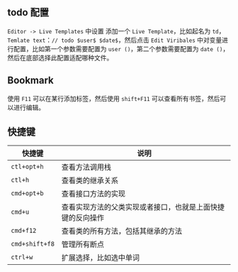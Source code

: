 ```toc

```


## todo 配置

`Editor -> Live Templates` 中设置
添加一个 `Live Template`，比如起名为 `td`，`Temlate text`：` // todo $user$ $date$ `，然后点击 `Edit Viribales` 中对变量进行配置，比如第一个参数需要配置为 ` user () `，第二个参数需要配置为 ` date () `，然后在底部选择此配置适配哪种文件。

## Bookmark 

使用 `F11` 可以在某行添加标签，然后使用 `shift+F11` 可以查看所有书签，然后可以进行编辑。


## 快捷键

|快捷键|说明|
|-|-|
| `ctl+opt+h` |查看方法调用栈|
| `ctl+h` | 查看类的继承关系|
| `cmd+opt+b` | 查看接口方法的实现|
| `cmd+u` | 查看实现方法的父类实现或者接口，也就是上面快捷键的反向操作|
| `cmd+f12` | 查看类的所有方法，包括其继承的方法|
| `cmd+shift+f8` |管理所有断点|
| `ctrl+w` | 扩展选择，比如选中单词|




